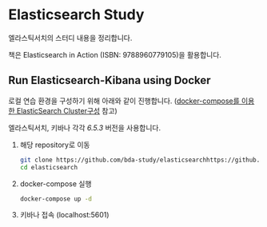 # Elasticsearch Study

엘라스틱서치의 스터디 내용을 정리합니다.

책은 Elasticsearch in Action (ISBN: 9788960779105)을 활용합니다.

## Run Elasticsearch-Kibana using Docker

로컬 연습 환경을 구성하기 위해 아래와 같이 진행합니다. ([docker-compose를 이용한 ElasticSearch Cluster구성](https://jistol.github.io/docker/2019/03/27/docker-compose-elasticsearch-cluster/) 참고)

엘라스틱서치, 키바나 각각 *6.5.3* 버전을 사용합니다.

1. 해당 repository로 이동

    ```bash
    git clone https://github.com/bda-study/elasticsearchhttps://github.com/bda-study/elasticsearch
    cd elasticsearch
    ```

2. docker-compose 실행

    ```bash
    docker-compose up -d
    ```

3. 키바나 접속 (localhost:5601)